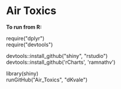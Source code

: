 Air Toxics
==========


**To run from R:**

require("dplyr")  
require("devtools")  

devtools::install_github("shiny", "rstudio")  
devtools::install_github('rCharts', 'ramnathv')  

library(shiny)  
runGitHub("Air_Toxics", "dKvale")

